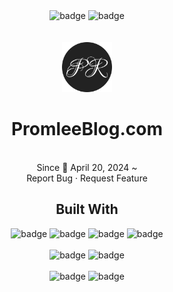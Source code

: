 <div align="center">
  <style>
    a {
      text-decoration: none;
    }
  </style>
  <a href="https://github.com/PROMLEE/PromleeBlog.com/graphs/contributors">
    <img src="https://img.shields.io/github/contributors/PROMLEE/PromleeBlog.com.svg?style=for-the-badge" alt="badge">
  </a>
    <a href="https://github.com/PROMLEE/PromleeBlog.com/issues">
    <img src="https://img.shields.io/github/issues/PROMLEE/PromleeBlog.com.svg?style=for-the-badge" alt="badge">
  </a><br/><br/><br/>
  <a href="https://promleeblog.com">
    <img src="/public/icons/android-chrome-512x512.png" alt="Logo" width="80" height="80">
  </a>
  <h1 align="center">
    <a href="https://promleeblog.com">PromleeBlog.com</a>
  </h1>
  <p align="center">
    <br/>Since 📅 April 20, 2024 ~
    <br/>
    <a href="https://github.com/PROMLEE/PromleeBlog.com/issues/new?labels=bug&template=bug-report---.md">Report Bug</a>
    ·
    <a href="https://github.com/PROMLEE/PromleeBlog.com/issues/new?labels=enhancement&template=feature-request---.md">Request Feature</a>
  </p>
  <h2>Built With</h2>
  <a href="https://Nextjs.org/">
    <img src="https://img.shields.io/badge/Next.js-000000?style=for-the-badge&logo=nextdotjs&logoColor=white" alt="badge">
  </a>
  <a href="https://www.typescriptlang.org/">
    <img src="https://img.shields.io/badge/-TypeScript-05122A?style=for-the-badge&logo=typescript" alt="badge">
  </a>
  <a href="https://tailwindcss.com/">
    <img src="https://img.shields.io/badge/Tailwindcss-06B6D4?style=for-the-badge&logo=tailwindcss&logoColor=white" alt="badge">
  </a>
  <a href="https://ui.shadcn.com/">
    <img src="https://img.shields.io/badge/shadcnui-000000?style=for-the-badge&logo=shadcnui&logoColor=white" alt="badge">
  </a><br/><br/>
  <a href="https://vercel.com">
    <img src="https://img.shields.io/badge/Vercel-000000?style=for-the-badge&logo=vercel&logoColor=white" alt="badge">
  </a>
  <a href="https://aws.amazon.com/route53">
    <img src="https://img.shields.io/badge/ROUTE53-8C4FFF?style=for-the-badge&logo=amazonroute53&logoColor=white" alt="badge">
  </a><br/><br/>
  <a href="https://www.prisma.io/">
    <img src="https://img.shields.io/badge/Prisma-2D3748?style=for-the-badge&logo=prisma&logoColor=white" alt="badge">
  </a>
  <a href="https://supabase.com">
    <img src="https://img.shields.io/badge/Supabase-3FCF8E?style=for-the-badge&logo=supabase&logoColor=white" alt="badge">
  </a>
</div>